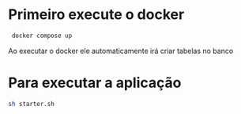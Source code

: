 # Primeiro execute o docker

```sh
 docker compose up
```

<p>
  Ao executar o docker ele automaticamente irá criar tabelas no banco
</p>

# Para executar a aplicação

```sh
sh starter.sh
```
